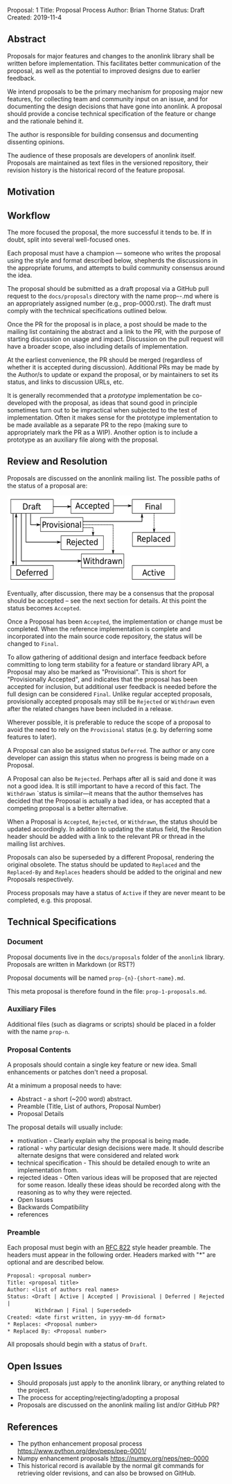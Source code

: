 Proposal: 1
Title: Proposal Process
Author: Brian Thorne
Status: Draft
Created: 2019-11-4

## Abstract

Proposals for major features and changes to the anonlink library shall be written before implementation. This 
facilitates better communication of the proposal, as well as the potential to improved designs due to earlier 
feedback.

We intend proposals to be the primary mechanism for proposing major new features, for collecting team and community 
input on an issue, and for documenting the design decisions that have gone into anonlink. A proposal should provide
a concise technical specification of the feature or change and the rationale behind it.

The author is responsible for building consensus and documenting dissenting opinions.

The audience of these proposals are developers of anonlink itself. Proposals are maintained as text files in the
versioned repository, their revision history is the historical record of the feature proposal.

## Motivation 


## Workflow

The more focused the proposal, the more successful it tends to be. If in doubt, split into several well-focused ones.

Each proposal must have a champion — someone who writes the proposal using the style and format described below, 
shepherds the discussions in the appropriate forums, and attempts to build community consensus around the idea. 

The proposal should be submitted as a draft proposal via a GitHub pull request to the `docs/proposals` directory with 
the name prop-<n>-<short-title>.md where <n> is an appropriately assigned number (e.g., prop-0000.rst). The draft must 
comply with the technical specifications outlined below.

Once the PR for the proposal is in place, a post should be made to the mailing list containing the abstract and a link
to the PR, with the purpose of starting discussion on usage and impact. Discussion on the pull request will have a 
broader scope, also including details of implementation.

At the earliest convenience, the PR should be merged (regardless of whether it is accepted during discussion). 
Additional PRs may be made by the Author/s to update or expand the proposal, or by maintainers to set its status, and 
links to discussion URLs, etc.

It is generally recommended that a *prototype* implementation be co-developed with the proposal, as ideas that sound 
good in principle sometimes turn out to be impractical when subjected to the test of implementation. Often it 
makes sense for the prototype implementation to be made available as a separate PR to the repo (making sure to 
appropriately mark the PR as a WIP). Another option is to include a prototype as an auxiliary file along with the 
proposal. 

## Review and Resolution

Proposals are discussed on the anonlink mailing list. The possible paths of the status of a proposal are:

![](./prop-1/resolution-process.png)

Eventually, after discussion, there may be a consensus that the proposal should be accepted – see the next section 
for details. At this point the status becomes `Accepted`.

Once a Proposal has been `Accepted`, the implementation or change must be completed. When the reference implementation
is complete and incorporated into the main source code repository, the status will be changed to `Final`.

To allow gathering of additional design and interface feedback before committing to long term stability for a 
feature or standard library API, a Proposal may also be marked as "Provisional". This is short for "Provisionally
Accepted", and indicates that the proposal has been accepted for inclusion, but additional user feedback is needed
before the full design can be considered `Final`. Unlike regular accepted proposals, provisionally accepted
proposals may still be `Rejected` or `Withdrawn` even after the related changes have been included in a release.

Wherever possible, it is preferable to reduce the scope of a proposal to avoid the need to rely on the `Provisional`
status (e.g. by deferring some features to later).

A Proposal can also be assigned status `Deferred`. The author or any core developer can assign this status
when no progress is being made on a Proposal.

A Proposal can also be `Rejected`. Perhaps after all is said and done it was not a good idea. It is still important to
have a record of this fact. The `Withdrawn` `status is similar—it means that the author themselves has decided that
the Proposal is actually a bad idea, or has accepted that a competing proposal is a better alternative.

When a Proposal is `Accepted`, `Rejected`, or `Withdrawn`, the status should be updated accordingly. In addition to
updating the status field, the Resolution header should be added with a link to the relevant PR or thread in the mailing
list archives.

Proposals can also be superseded by a different Proposal, rendering the original obsolete. The status should be updated
to `Replaced` and the `Replaced-By` and `Replaces` headers should be added to the original and new Proposals 
respectively.

Process proposals may have a status of `Active` if they are never meant to be completed, e.g. this proposal.

## Technical Specifications

### Document

Proposal documents live in the `docs/proposals` folder of the `anonlink` library. Proposals are written
in Markdown (or RST?)

Proposal documents will be named `prop-{n}-{short-name}.md`.
 
This meta proposal is therefore found in the file: `prop-1-proposals.md`.

### Auxiliary Files

Additional files (such as diagrams or scripts) should be placed in a folder with the name `prop-n`.

### Proposal Contents

A proposals should contain a single key feature or new idea. Small enhancements or patches don't need a proposal.

At a minimum a proposal needs to have:

- Abstract - a short (~200 word) abstract.
- Preamble (Title, List of authors, Proposal Number)
- Proposal Details

The proposal details will usually include:  

- motivation - Clearly explain why the proposal is being made. 
- rational - why particular design decisions were made. It should describe alternate designs that were considered and related work
- technical specification - This should be detailed enough to write an implementation from.
- rejected ideas - Often various ideas will be proposed that are rejected for some reason. Ideally these ideas should be 
  recorded along with the reasoning as to why they were rejected.
- Open Issues
- Backwards Compatibility
- references

### Preamble

Each proposal must begin with an [RFC 822](https://tools.ietf.org/html/rfc822.html) style header preamble. The headers
must appear in the following order. Headers marked with "*" are optional and are described below.

```
Proposal: <proposal number>
Title: <proposal title>
Author: <list of authors real names>
Status: <Draft | Active | Accepted | Provisional | Deferred | Rejected |
         Withdrawn | Final | Superseded>
Created: <date first written, in yyyy-mm-dd format>
* Replaces: <Proposal number>
* Replaced By: <Proposal number>
```

All proposals should begin with a status of `Draft`.

## Open Issues

- Should proposals just apply to the anonlink library, or anything related to the project.
- The process for accepting/rejecting/adopting a proposal
- Proposals are discussed on the anonlink mailing list and/or GitHub PR?

## References

- The python enhancement proposal process https://www.python.org/dev/peps/pep-0001/
- Numpy enhancement proposals https://numpy.org/neps/nep-0000
- This historical record is available by the normal git commands for retrieving older revisions, and can also be 
  browsed on GitHub.